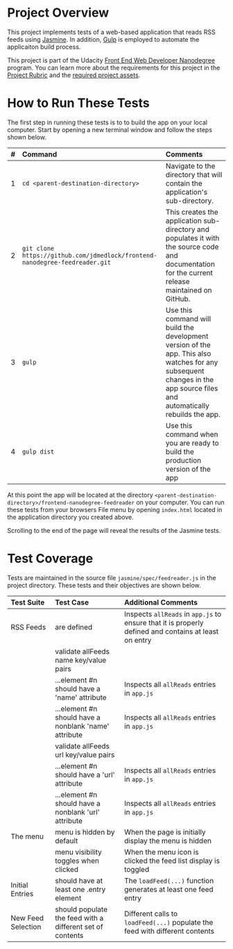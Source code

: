 # Project Overview

This project implements tests of a web-based application that reads RSS feeds
using [Jasmine](http://jasmine.github.io/). In addition,
[Gulp](https://gulpjs.com/) is employed to automate the applicaiton build
process.

This project is part of the Udacity
[Front End Web Developer Nanodegree](https://www.udacity.com/course/front-end-web-developer-nanodegree--nd001)
program. You can learn more about the requirements for this project in the
[Project Rubric](https://review.udacity.com/#!/projects/3442558598/rubric)
and the
[required project assets](http://github.com/udacity/frontend-nanodegree-feedreader).

# How to Run These Tests

The first step in running these tests is to to build the app on your local
computer. Start by opening a new terminal window and follow the steps shown
below.

| # | Command | Comments |
|:-:|:--------|:---------|
| 1 | `cd <parent-destination-directory>` | Navigate to the directory that will contain the application's sub-directory. |
| 2 | `git clone https://github.com/jdmedlock/frontend-nanodegree-feedreader.git` | This creates the application sub-directory and populates it with the source code and documentation for the current release maintained on GitHub. |
| 3 | `gulp` | Use this command will build the development version of the app. This also watches for any subsequent changes in the app source files and automatically rebuilds the app. |
| 4 | `gulp dist` | Use this command when you are ready to build the production version of the app |

At this point the app will be located at the directory
`<parent-destination-directory>/frontend-nanodegree-feedreader` on your
computer. You can run these tests from your browsers File menu by opening
`index.html` located in the application directory you created above.

Scrolling to the end of the page will reveal the results of the Jasmine tests.

# Test Coverage

Tests are maintained in the source file `jasmine/spec/feedreader.js` in the
project directory. These tests and their objectives are shown below.

| Test Suite | Test Case | Additional Comments |
|:-----------|:----------|:--------------------|
| RSS Feeds | are defined | Inspects `allReads` in `app.js` to ensure that it is properly defined and contains at least on entry |
| | validate allFeeds name key/value pairs | |
| | ...element #n should have a 'name' attribute | Inspects all `allReads` entries in `app.js` |
| | ...element #n should have a nonblank 'name' attribute  | Inspects all `allReads` entries in `app.js` |
| | validate allFeeds url key/value pairs | |
| | ...element #n should have a 'url' attribute | Inspects all `allReads` entries in `app.js` |
| | ...element #n should have a nonblank 'url' attribute  | Inspects all `allReads` entries in `app.js` |
| The menu | menu is hidden by default | When the page is initially display the menu is hidden |
| | menu visibility toggles when clicked | When the menu icon is clicked the feed list display is toggled |
| Initial Entries | should have at least one .entry element | The `loadFeed(...)` function generates at least one feed entry |
| New Feed Selection | should populate the feed with a different set of contents | Different calls to `loadFeed(...)` populate the feed with different contents |
